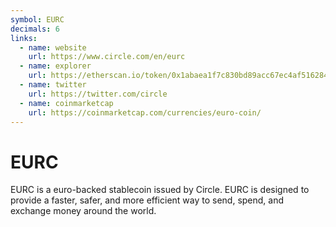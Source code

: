 ```yaml
---
symbol: EURC
decimals: 6
links:
  - name: website
    url: https://www.circle.com/en/eurc
  - name: explorer
    url: https://etherscan.io/token/0x1abaea1f7c830bd89acc67ec4af516284b1bc33c
  - name: twitter
    url: https://twitter.com/circle
  - name: coinmarketcap
    url: https://coinmarketcap.com/currencies/euro-coin/
---
```


# EURC

EURC is a euro-backed stablecoin issued by Circle. EURC is designed to provide a faster, safer, and more efficient way to send, spend, and exchange money around the world.
